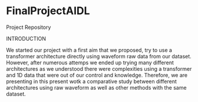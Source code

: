 # FinalProjectAIDL
Project Repository

INTRODUCTION

We started our project with a first aim that we proposed, try to use a transformer architecture directly using waveform raw data from our dataset. However, after numerous attemps we ended up trying many different architectures as we understood there were complexities using a transformer and 1D data that were out of our control and knowledge. Therefore, we are presenting in this present wotk a comparative study between different architectures using raw waveform as well as other methods with the same dataset.
